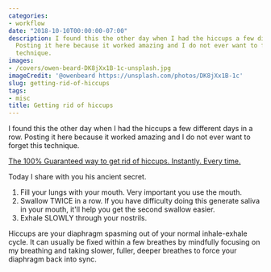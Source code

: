 ```yaml
---
categories:
- workflow
date: "2018-10-10T00:00:00-07:00"
description: I found this the other day when I had the hiccups a few different days.
  Posting it here because it worked amazing and I do not ever want to forget this
  technique.
images: 
- /covers/owen-beard-DK8jXx1B-1c-unsplash.jpg
imageCredit: '@owenbeard https://unsplash.com/photos/DK8jXx1B-1c'
slug: getting-rid-of-hiccups
tags:
- misc
title: Getting rid of hiccups
---
```


I found this the other day when I had the hiccups a few different days in a row. Posting it here because it worked amazing and I do not ever want to forget this technique.

[The 100% Guaranteed way to get rid of hiccups. Instantly. Every time.](https://old.reddit.com/r/lifehacks/comments/133arz/the_100_guaranteed_way_to_get_rid_of_hiccups/)

Today I share with you his ancient secret.

1. Fill your lungs with your mouth. Very important you use the mouth.
2. Swallow TWICE in a row. If you have difficulty doing this generate saliva in your mouth, it'll help you get the second swallow easier.
3. Exhale SLOWLY through your nostrils.

Hiccups are your diaphragm spasming out of your normal inhale-exhale cycle. It can usually be fixed within a few breathes by mindfully focusing on my breathing and taking slower, fuller, deeper breathes to force your diaphragm back into sync.
